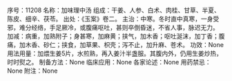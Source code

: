 序号：11208
名称：加味理中汤
组成：干姜、人参、白术、肉桂、甘草、半夏、陈皮、细辛、茯苓。
出处：《玉案》卷二。
主治：中寒。冬时直中真寒，一身受邪，难分经络，手足厥冷，或腹痛呕吐，甚则卒倒昏迷，不省人事，脉迟无力。
加减：病重，加熟附子；身甚寒，加麻黄；挟气，加木香；呕吐涎沫，加丁香；腹痛，加木香、砂仁；挟食，加草果、枳壳；泻不止，加升麻、苍术。
功效：None
用法用量：加煨生姜5片，水煎熟，再入姜汁半盏服。其腹内外，仍用生姜炒热，时时熨之。
制备方法：None
临床应用：None
各家论述：None
用药禁忌：None
附注：None
